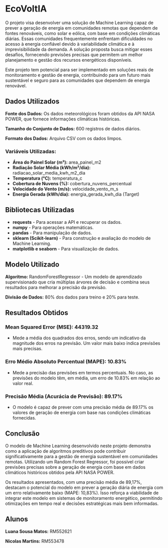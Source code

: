 # EcoVoltIA
O projeto visa desenvolver uma solução de Machine Learning capaz de prever a geração de energia em comunidades remotas que dependem de fontes renováveis, como solar e eólica, com base em condições climáticas diárias. Essas comunidades frequentemente enfrentam dificuldades no acesso à energia confiável devido à variabilidade climática e à imprevisibilidade da demanda. A solução proposta busca mitigar esses desafios, fornecendo previsões precisas que permitem um melhor planejamento e gestão dos recursos energéticos disponíveis.

Este projeto tem potencial para ser implementado em soluções reais de monitoramento e gestão de energia, contribuindo para um futuro mais sustentável e seguro para as comunidades que dependem de energia renovável.

## Dados Utilizados
<b>Fonte dos Dados:</b> Os dados meteorológicos foram obtidos da API NASA POWER, que fornece informações climáticas históricas.

<b>Tamanho do Conjunto de Dados:</b> 600 registros de dados diários.

<b>Formato dos Dados:</b> Arquivo CSV com os dados limpos.

### Variáveis Utilizadas:
- <b>Área do Painel Solar (m²):</b> area_painel_m2
- <b>Radiação Solar Média (kWh/m²/dia):</b> radiacao_solar_media_kwh_m2_dia
- <b>Temperatura (°C):</b> temperatura_c
- <b>Cobertura de Nuvens (%):</b> cobertura_nuvens_percentual
- <b>Velocidade do Vento (m/s):</b> velocidade_vento_m_s
- <b>Energia Gerada (kWh/dia):</b> energia_gerada_kwh_dia (Target)

## Bibliotecas Utilizadas
- <b>requests</b> - Para acessar a API e recuperar os dados.
- <b>numpy</b> - Para operações matemáticas.
- <b>pandas</b> - Para manipulação de dados.
- <b>sklearn (Scikit-learn)</b> - Para construção e avaliação do modelo de Machine Learning.
- <b>matplotlib e seaborn</b> - Para visualização de dados.

## Modelo Utilizado
<b>Algoritmo:</b> RandomForestRegressor - Um modelo de aprendizado supervisionado que cria múltiplas árvores de decisão e combina seus resultados para melhorar a precisão da previsão.

<b>Divisão de Dados:</b> 80% dos dados para treino e 20% para teste.

## Resultados Obtidos
### Mean Squared Error (MSE): 44319.32
- Mede a média dos quadrados dos erros, sendo um indicativo da magnitude dos erros na previsão. Um valor mais baixo indica previsões mais precisas.
  
### Erro Médio Absoluto Percentual (MAPE): 10.83%
- Mede a precisão das previsões em termos percentuais. No caso, as previsões do modelo têm, em média, um erro de 10.83% em relação ao valor real.
  
### Precisão Média (Acurácia de Previsão): 89.17%
- O modelo é capaz de prever com uma precisão média de 89.17% os valores de geração de energia com base nas condições climáticas fornecidas.

## Conclusão
O modelo de Machine Learning desenvolvido neste projeto demonstra como a aplicação de algoritmos preditivos pode contribuir significativamente para a gestão de energia sustentável em comunidades remotas. Utilizando um Random Forest Regressor, foi possível criar previsões precisas sobre a geração de energia com base em dados climáticos históricos obtidos pela API NASA POWER.

Os resultados apresentados, com uma precisão média de 89,17%, destacam o potencial do modelo em prever a geração diária de energia com um erro relativamente baixo (MAPE: 10,83%). Isso reforça a viabilidade de integrar este modelo em sistemas de monitoramento energético, permitindo otimizações em tempo real e decisões estratégicas mais bem informadas.

## Alunos
<b>Luana Sousa Matos:</b> RM552621

<b>Nicolas Martins:</b> RM553478
